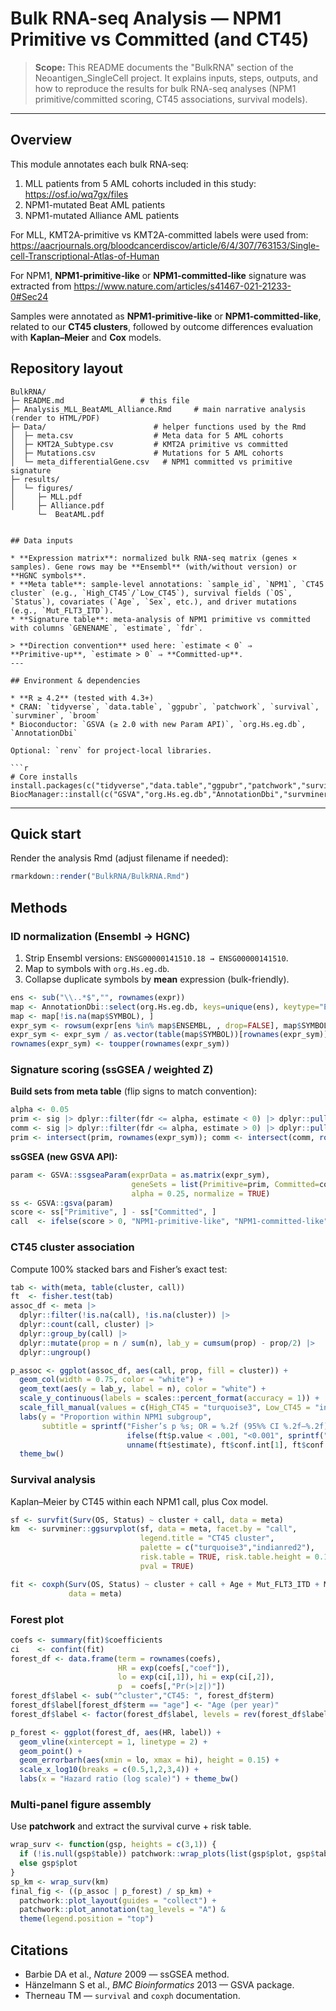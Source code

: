 # Bulk RNA-seq Analysis — NPM1 Primitive vs Committed (and CT45)

> **Scope:** This README documents the "BulkRNA" section of the Neoantigen_SingleCell project. It explains inputs, steps, outputs, and how to reproduce the results for bulk RNA-seq analyses (NPM1 primitive/committed scoring, CT45 associations, survival models).

---

## Overview

This module annotates each bulk RNA‑seq:

1. MLL patients from 5 AML cohorts included in this study: https://osf.io/wq7gx/files
2. NPM1-mutated Beat AML patients
3. NPM1-mutated Alliance AML patients 

For MLL, KMT2A-primitive vs KMT2A-committed labels were used from: https://aacrjournals.org/bloodcancerdiscov/article/6/4/307/763153/Single-cell-Transcriptional-Atlas-of-Human 

For NPM1, **NPM1‑primitive‑like** or **NPM1‑committed‑like** signature was extracted from https://www.nature.com/articles/s41467-021-21233-0#Sec24

Samples were annotated as **NPM1‑primitive‑like** or **NPM1‑committed‑like**, related to our **CT45 clusters**, followed by outcome differences evaluation with **Kaplan–Meier** and **Cox** models.


## Repository layout

```
BulkRNA/
├─ README.md                 # this file
├─ Analysis_MLL_BeatAML_Alliance.Rmd     # main narrative analysis (render to HTML/PDF)
├─ Data/                        # helper functions used by the Rmd
│  ├─ meta.csv                  # Meta data for 5 AML cohorts
│  ├─ KMT2A_Subtype.csv         # KMT2A primitive vs committed
│  ├─ Mutations.csv             # Mutations for 5 AML cohorts 
│  └─ meta_differentialGene.csv   # NPM1 committed vs primitive signature
├─ results/
│  └─ figures/
│     ├─ MLL.pdf
│     ├─ Alliance.pdf
      └─  BeatAML.pdf


## Data inputs

* **Expression matrix**: normalized bulk RNA‑seq matrix (genes × samples). Gene rows may be **Ensembl** (with/without version) or **HGNC symbols**.
* **Meta table**: sample‑level annotations: `sample_id`, `NPM1`, `CT45 cluster` (e.g., `High_CT45`/`Low_CT45`), survival fields (`OS`, `Status`), covariates (`Age`, `Sex`, etc.), and driver mutations (e.g., `Mut_FLT3_ITD`).
* **Signature table**: meta‑analysis of NPM1 primitive vs committed with columns `GENENAME`, `estimate`, `fdr`.

> **Direction convention** used here: `estimate < 0` ⇒ **Primitive‑up**, `estimate > 0` ⇒ **Committed‑up**.
---

## Environment & dependencies

* **R ≥ 4.2** (tested with 4.3+)
* CRAN: `tidyverse`, `data.table`, `ggpubr`, `patchwork`, `survival`, `survminer`, `broom`
* Bioconductor: `GSVA (≥ 2.0 with new Param API)`, `org.Hs.eg.db`, `AnnotationDbi`

Optional: `renv` for project‑local libraries.

```r
# Core installs
install.packages(c("tidyverse","data.table","ggpubr","patchwork","survival","broom"))
BiocManager::install(c("GSVA","org.Hs.eg.db","AnnotationDbi","survminer"))
```

---

## Quick start

Render the analysis Rmd (adjust filename if needed):

```r
rmarkdown::render("BulkRNA/BulkRNA.Rmd")
```


## Methods

### ID normalization (Ensembl → HGNC)

1. Strip Ensembl versions: `ENSG00000141510.18 → ENSG00000141510`.
2. Map to symbols with `org.Hs.eg.db`.
3. Collapse duplicate symbols by **mean** expression (bulk-friendly).

```r
ens <- sub("\\..*$","", rownames(expr))
map <- AnnotationDbi::select(org.Hs.eg.db, keys=unique(ens), keytype="ENSEMBL", columns="SYMBOL")
map <- map[!is.na(map$SYMBOL), ]
expr_sym <- rowsum(expr[ens %in% map$ENSEMBL, , drop=FALSE], map$SYMBOL[match(ens, map$ENSEMBL)], reorder=FALSE)
expr_sym <- expr_sym / as.vector(table(map$SYMBOL))[rownames(expr_sym)]
rownames(expr_sym) <- toupper(rownames(expr_sym))
```

### Signature scoring (ssGSEA / weighted Z)

**Build sets from meta table** (flip signs to match convention):

```r
alpha <- 0.05
prim <- sig |> dplyr::filter(fdr <= alpha, estimate < 0) |> dplyr::pull(GENENAME) |> toupper()
comm <- sig |> dplyr::filter(fdr <= alpha, estimate > 0) |> dplyr::pull(GENENAME) |> toupper()
prim <- intersect(prim, rownames(expr_sym)); comm <- intersect(comm, rownames(expr_sym))
```

**ssGSEA (new GSVA API):**

```r
param <- GSVA::ssgseaParam(exprData = as.matrix(expr_sym),
                           geneSets = list(Primitive=prim, Committed=comm),
                           alpha = 0.25, normalize = TRUE)
ss <- GSVA::gsva(param)
score <- ss["Primitive", ] - ss["Committed", ]
call  <- ifelse(score > 0, "NPM1-primitive-like", "NPM1-committed-like")
```
### CT45 cluster association

Compute 100% stacked bars and Fisher’s exact test:

```r
tab <- with(meta, table(cluster, call))
ft  <- fisher.test(tab)
assoc_df <- meta |>
  dplyr::filter(!is.na(call), !is.na(cluster)) |>
  dplyr::count(call, cluster) |>
  dplyr::group_by(call) |>
  dplyr::mutate(prop = n / sum(n), lab_y = cumsum(prop) - prop/2) |>
  dplyr::ungroup()

p_assoc <- ggplot(assoc_df, aes(call, prop, fill = cluster)) +
  geom_col(width = 0.75, color = "white") +
  geom_text(aes(y = lab_y, label = n), color = "white") +
  scale_y_continuous(labels = scales::percent_format(accuracy = 1)) +
  scale_fill_manual(values = c(High_CT45 = "turquoise3", Low_CT45 = "indianred2")) +
  labs(y = "Proportion within NPM1 subgroup",
       subtitle = sprintf("Fisher’s p %s; OR = %.2f (95%% CI %.2f–%.2f)",
                          ifelse(ft$p.value < .001, "<0.001", sprintf("= %.3f", ft$p.value)),
                          unname(ft$estimate), ft$conf.int[1], ft$conf.int[2])) +
  theme_bw()
```

### Survival analysis

Kaplan–Meier by CT45 within each NPM1 call, plus Cox model.

```r
sf <- survfit(Surv(OS, Status) ~ cluster + call, data = meta)
km  <- survminer::ggsurvplot(sf, data = meta, facet.by = "call",
                             legend.title = "CT45 cluster",
                             palette = c("turquoise3","indianred2"),
                             risk.table = TRUE, risk.table.height = 0.18,
                             pval = TRUE)

fit <- coxph(Surv(OS, Status) ~ cluster + call + Age + Mut_FLT3_ITD + Mut_IDH2_p140 + Mut_IDH1 + Mut_TET2 + BlastsPB + LymphocytesPB + Sex,
             data = meta)
```

### Forest plot

```r
coefs <- summary(fit)$coefficients
ci    <- confint(fit)
forest_df <- data.frame(term = rownames(coefs),
                        HR = exp(coefs[,"coef"]),
                        lo = exp(ci[,1]), hi = exp(ci[,2]),
                        p  = coefs[,"Pr(>|z|)"])
forest_df$label <- sub("^cluster","CT45: ", forest_df$term)
forest_df$label[forest_df$term == "age"] <- "Age (per year)"
forest_df$label <- factor(forest_df$label, levels = rev(forest_df$label))

p_forest <- ggplot(forest_df, aes(HR, label)) +
  geom_vline(xintercept = 1, linetype = 2) +
  geom_point() +
  geom_errorbarh(aes(xmin = lo, xmax = hi), height = 0.15) +
  scale_x_log10(breaks = c(0.5,1,2,3,4)) +
  labs(x = "Hazard ratio (log scale)") + theme_bw()
```

### Multi‑panel figure assembly

Use **patchwork** and extract the survival curve + risk table.

```r
wrap_surv <- function(gsp, heights = c(3,1)) {
  if (!is.null(gsp$table)) patchwork::wrap_plots(list(gsp$plot, gsp$table), ncol = 1, heights = heights)
  else gsp$plot
}
sp_km <- wrap_surv(km)
final_fig <- ((p_assoc | p_forest) / sp_km) +
  patchwork::plot_layout(guides = "collect") +
  patchwork::plot_annotation(tag_levels = "A") &
  theme(legend.position = "top")
```


## Citations

* Barbie DA et al., *Nature* 2009 — ssGSEA method.
* Hänzelmann S et al., *BMC Bioinformatics* 2013 — GSVA package.
* Therneau TM — `survival` and `coxph` documentation.

